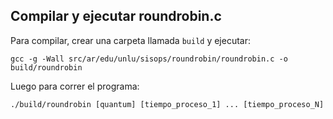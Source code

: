 ## Compilar y ejecutar roundrobin.c

Para compilar, crear una carpeta llamada `build` y ejecutar: 
```
gcc -g -Wall src/ar/edu/unlu/sisops/roundrobin/roundrobin.c -o build/roundrobin
```

Luego para correr el programa:
```
./build/roundrobin [quantum] [tiempo_proceso_1] ... [tiempo_proceso_N]
```
